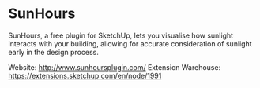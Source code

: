 # SunHours

SunHours, a free plugin for SketchUp, lets you visualise how sunlight interacts with your building, allowing for accurate consideration of sunlight early in the design process.

Website: http://www.sunhoursplugin.com/
Extension Warehouse: https://extensions.sketchup.com/en/node/1991
